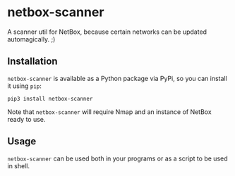 # netbox-scanner
A scanner util for NetBox, because certain networks can be updated automagically.  ;)

## Installation
`netbox-scanner` is available as a Python package via PyPi, so you can install it using `pip`:

    pip3 install netbox-scanner

Note that `netbox-scanner` will require Nmap and an instance of NetBox ready to use.

## Usage
`netbox-scanner` can be used both in your programs or as a script to be used in shell.
